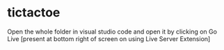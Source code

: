 # tictactoe

Open the whole folder in visual studio code and open it by clicking on Go Live [present at bottom right of screen on using Live Server Extension]
